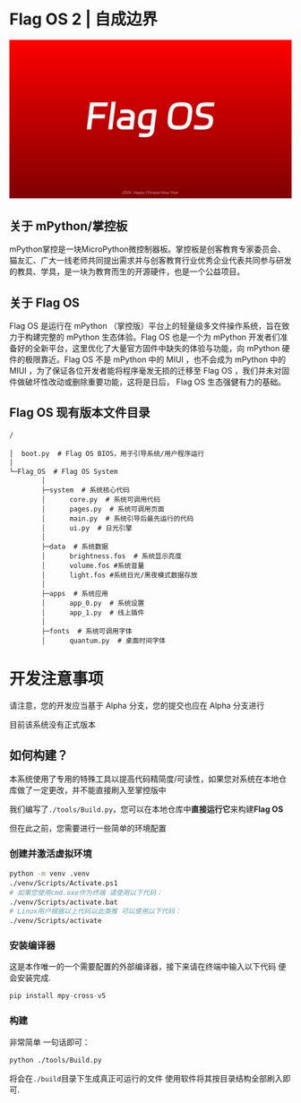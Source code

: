 # Flag OS 2 | 自成边界

![新春特别涂装](gitee_logo.jpg)

## 关于 mPython/掌控板

mPython掌控是一块MicroPython微控制器板。掌控板是创客教育专家委员会、猫友汇、广大一线老师共同提出需求并与创客教育行业优秀企业代表共同参与研发的教具、学具，是一块为教育而生的开源硬件，也是一个公益项目。

## 关于 Flag OS

Flag OS 是运行在 mPython （掌控版）平台上的轻量级多文件操作系统，旨在致力于构建完整的 mPython 生态体验。Flag OS 也是一个为 mPython 开发者们准备好的全新平台，这里优化了大量官方固件中缺失的体验与功能，向 mPython 硬件的极限靠近。Flag OS 不是 mPython 中的 MIUI ，也不会成为 mPython 中的 MIUI ，为了保证各位开发者能将程序毫发无损的迁移至 Flag OS ，我们并未对固件做破坏性改动或删除重要功能，这将是日后， Flag OS 生态强健有力的基础。

## Flag OS 现有版本文件目录

```
/

│  boot.py  # Flag OS BIOS，用于引导系统/用户程序运行
│
└─Flag_OS  # Flag OS System
        │
        ├─system  # 系统核心代码
        │      core.py  # 系统可调用代码
        │      pages.py  # 系统可调用页面
        │      main.py  # 系统引导后最先运行的代码
        │      ui.py  # 日光引擎
        │
        ├─data  # 系统数据
        │      brightness.fos  # 系统显示亮度
        │      volume.fos #系统音量
        │      light.fos #系统日光/黑夜模式数据存放
        │
        ├─apps  # 系统应用
        │      app_0.py  # 系统设置
        │      app_1.py  # 线上插件
        │
        ├─fonts  # 系统可调用字体
        │      quantum.py  # 桌面时间字体
```

# 开发注意事项

请注意，您的开发应当基于 Alpha 分支，您的提交也应在 Alpha 分支进行

目前该系统没有正式版本


## 如何构建？

本系统使用了专用的特殊工具以提高代码精简度/可读性，如果您对系统在本地仓库做了一定更改，并不能直接刷入至掌控版中

我们编写了`./tools/Build.py`，您可以在本地仓库中**直接运行它**来构建**Flag OS**

但在此之前，您需要进行一些简单的环境配置

### 创建并激活虚拟环境
```bash
python -m venv .venv
./venv/Scripts/Activate.ps1
# 如果您使用cmd.exe作为终端 请使用以下代码：
./venv/Scripts/activate.bat
# Linux用户根据以上代码以此类推 可以使用以下代码：
./venv/Scripts/activate
```

### 安装编译器

这是本作唯一的一个需要配置的外部编译器，接下来请在终端中输入以下代码 便会安装完成.
```python
pip install mpy-cross-v5
```

### 构建

非常简单 一句话即可：
```bash
python ./tools/Build.py
```

将会在`./build`目录下生成真正可运行的文件 使用软件将其按目录结构全部刷入即可.